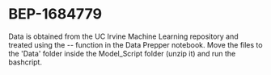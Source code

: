 # BEP-1684779

Data is obtained from the UC Irvine Machine Learning repository and treated using the -- function in the Data Prepper notebook. Move the files to the 'Data' folder inside the Model_Script folder (unzip it) and run the bashcript. 

